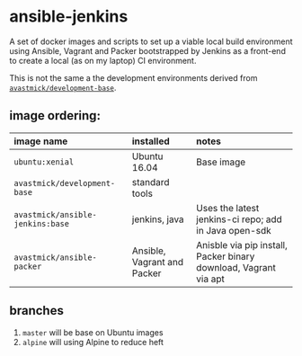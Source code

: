 # ansible-jenkins

A set of docker images and scripts to set up a viable local build environment using Ansible, Vagrant and Packer bootstrapped by Jenkins as a front-end to create a local (as on my laptop) CI environment.

This is not the same a the development environments derived from [``avastmick/development-base``](https://hub.docker.com/r/avastmick/development-base/).

## image ordering:


|image name |installed|notes|
|:---|:---|:---|
|``ubuntu:xenial``|Ubuntu 16.04|Base image
|``avastmick/development-base``|standard tools||
|``avastmick/ansible-jenkins:base``|jenkins, java|Uses the latest jenkins-ci repo; add in Java open-sdk|
|``avastmick/ansible-packer``| Ansible, Vagrant and Packer|Anisble via pip install, Packer binary download, Vagrant via apt|

## branches

1. ``master`` will be base on Ubuntu images
2. ``alpine`` will using Alpine to reduce heft
